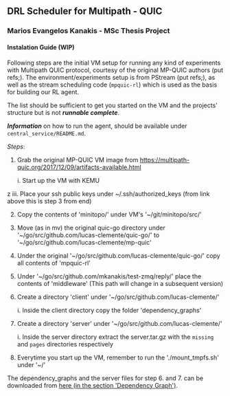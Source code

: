 
## DRL Scheduler for Multipath - QUIC

### Marios Evangelos Kanakis - MSc Thesis Project

#### Instalation Guide (WIP)

Following steps are the initial VM setup for running any kind of experiments with Multipath QUIC protocol, courtesy of the original MP-QUIC authors (put refs;). The environment/experiments setup is from PStream (put refs;), as well as the stream scheduling code (`mpquic-rl`) which is used as the basis for building our RL agent.

The list should be sufficient to get you started on the VM and the projects' structure but is not __*runnable complete*__. 

__*Information*__ on how to run the agent, should be available under `central_service/README.md`.

_Steps_:

  1. Grab the original MP-QUIC VM image from https://multipath-quic.org/2017/12/09/artifacts-available.html 
      
      i. Start up the VM  with KEMU 

z
      iii. Place your ssh public keys under ~/.ssh/authorized_keys (from link above this is step 3 from end)

  2. Copy the contents of 'minitopo/' under VM's '~/git/minitopo/src/'

  3. Move (as in mv) the original quic-go directory under '\~/go/src/github.com/lucas-clemente/quic-go/' to  '~/go/src/github.com/lucas-clemente/mp-quic'

  4. Under the original '~/go/src/github.com/lucas-clemente/quic-go/' copy all contents of 'mpquic-rl'

  5. Under '~/go/src/github.com/mkanakis/test-zmq/reply/' place the contents of 'middleware' (This path will change in a subsequent version)

  6. Create a directory 'client' under '~/go/src/github.com/lucas-clemente/'

        i. Inside the client directory copy the folder 'dependency_graphs'

  7. Create a directory 'server' under '~/go/src/github.com/lucas-clemente/'

        i. Inside the server directory extract the server.tar.gz with the `missing` and `pages` directories respectively

  8. Everytime you start up the VM, remember to run the './mount_tmpfs.sh' under '~/' 
  
 
The dependency_graphs and the server files for step 6. and 7. can be downloaded from [here (in the section 'Dependency Graph')]( http://wprof.cs.washington.edu/spdy/tool/).
